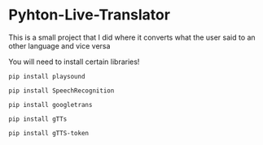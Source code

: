 # Pyhton-Live-Translator
This is a small project that I did where it converts what the user said to an other language and vice versa

You will need to install certain libraries!
```
pip install playsound

pip install SpeechRecognition

pip install googletrans

pip install gTTs

pip install gTTS-token
```
